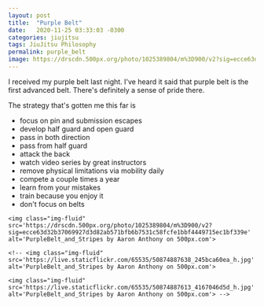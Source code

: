```yaml
---
layout: post
title:  "Purple Belt"
date:   2020-11-25 03:33:03 -0300
categories: jiujitsu
tags: JiuJitsu Philosophy
permalink: purple_belt
image: https://drscdn.500px.org/photo/1025389804/m%3D900/v2?sig=ecce63d32b37069927d3d82ab571bfb6b7531c58fcfe1bbf4449715ec1bf339e
---
```


I received my purple belt last night.
I've heard it said that purple belt is the first advanced belt.
There's definitely a sense of pride there.

The strategy that's gotten me this far is
- focus on pin and submission escapes
- develop half guard and open guard
- pass in both direction
- pass from half guard
- attack the back
- watch video series by great instructors
- remove physical limitations via mobility daily
- compete a couple times a year
- learn from your mistakes
- train because you enjoy it
- don't focus on belts

<div class="col my-auto">

    <img class="img-fluid" src='https://drscdn.500px.org/photo/1025389804/m%3D900/v2?sig=ecce63d32b37069927d3d82ab571bfb6b7531c58fcfe1bbf4449715ec1bf339e' alt='PurpleBelt_and_Stripes by Aaron Anthony on 500px.com'>

    <!-- <img class="img-fluid" src='https://live.staticflickr.com/65535/50874887638_245bca60ea_h.jpg' alt='PurpleBelt_and_Stripes by Aaron Anthony on 500px.com'>

    <img class="img-fluid" src='https://live.staticflickr.com/65535/50874887613_4167046d5d_h.jpg' alt='PurpleBelt_and_Stripes by Aaron Anthony on 500px.com'> -->

</div>
